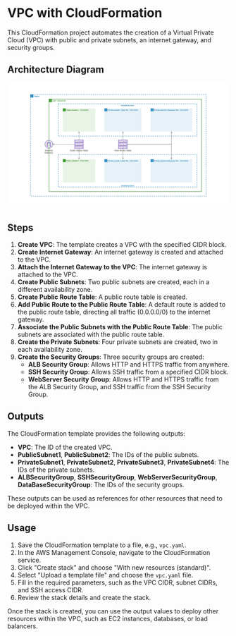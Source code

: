 # VPC with CloudFormation

This CloudFormation project automates the creation of a Virtual Private Cloud (VPC) with public and private subnets, an internet gateway, and security groups.

## Architecture Diagram

![VPC Architecture Diagram](./VPC%20with%20Public%20and%20Private%20Subnets.jpg)

## Steps

1. **Create VPC**: The template creates a VPC with the specified CIDR block.
2. **Create Internet Gateway**: An internet gateway is created and attached to the VPC.
3. **Attach the Internet Gateway to the VPC**: The internet gateway is attached to the VPC.
4. **Create Public Subnets**: Two public subnets are created, each in a different availability zone.
5. **Create Public Route Table**: A public route table is created.
6. **Add Public Route to the Public Route Table**: A default route is added to the public route table, directing all traffic (0.0.0.0/0) to the internet gateway.
7. **Associate the Public Subnets with the Public Route Table**: The public subnets are associated with the public route table.
8. **Create the Private Subnets**: Four private subnets are created, two in each availability zone.
9. **Create the Security Groups**: Three security groups are created:
   - **ALB Security Group**: Allows HTTP and HTTPS traffic from anywhere.
   - **SSH Security Group**: Allows SSH traffic from a specified CIDR block.
   - **WebServer Security Group**: Allows HTTP and HTTPS traffic from the ALB Security Group, and SSH traffic from the SSH Security Group.

## Outputs

The CloudFormation template provides the following outputs:

- **VPC**: The ID of the created VPC.
- **PublicSubnet1**, **PublicSubnet2**: The IDs of the public subnets.
- **PrivateSubnet1**, **PrivateSubnet2**, **PrivateSubnet3**, **PrivateSubnet4**: The IDs of the private subnets.
- **ALBSecurityGroup**, **SSHSecurityGroup**, **WebServerSecurityGroup**, **DataBaseSecurityGroup**: The IDs of the security groups.

These outputs can be used as references for other resources that need to be deployed within the VPC.

## Usage

1. Save the CloudFormation template to a file, e.g., `vpc.yaml`.
2. In the AWS Management Console, navigate to the CloudFormation service.
3. Click "Create stack" and choose "With new resources (standard)".
4. Select "Upload a template file" and choose the `vpc.yaml` file.
5. Fill in the required parameters, such as the VPC CIDR, subnet CIDRs, and SSH access CIDR.
6. Review the stack details and create the stack.

Once the stack is created, you can use the output values to deploy other resources within the VPC, such as EC2 instances, databases, or load balancers.
